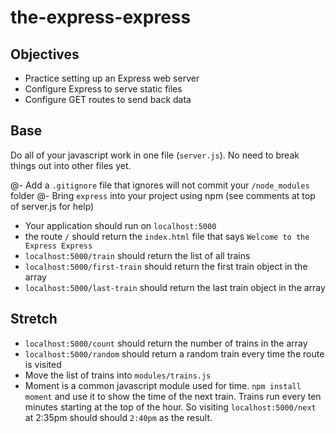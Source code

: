 # the-express-express

## Objectives

- Practice setting up an Express web server
- Configure Express to serve static files
- Configure GET routes to send back data

## Base

Do all of your javascript work in one file (`server.js`). No need to break things out into other files yet.

@- Add a `.gitignore` file that ignores will not commit your `/node_modules` folder
@- Bring `express` into your project using npm (see comments at top of server.js for help)
- Your application should run on `localhost:5000`
- the route `/` should return the `index.html` file that says `Welcome to the Express Express`
- `localhost:5000/train` should return the list of all trains
- `localhost:5000/first-train` should return the first train object in the array
- `localhost:5000/last-train` should return the last train object in the array

## Stretch

- `localhost:5000/count` should return the number of trains in the array
- `localhost:5000/random` should return a random train every time the route is visited
- Move the list of trains into `modules/trains.js`
- Moment is a common javascript module used for time. `npm install moment` and use it to show the time of the next train. Trains run every ten minutes starting at the top of the hour. So visiting `localhost:5000/next` at 2:35pm should should `2:40pm` as the result.
